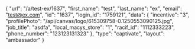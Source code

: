 {
    "url": "\/a\/test-ex\/1637",
    "first_name": "test",
    "last_name": "ex",
    "email": "test@ex.com",
    "id": "1637",
    "login_id": "1759121",
    "data": {
        "incentive": "3",
        "profilePhoto": "\/api\/canvas\/logo\/615309758-0.1250553090125.jpg",
        "job_title": "asdfa",
        "local_macys_store": "1",
        "racif_id": "1112333223",
        "phone_number": "123123131323"
    },
    "type": "captivate",
    "layout": "ambassador"
}